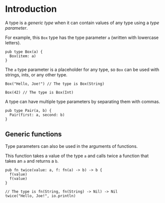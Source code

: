 # Introduction

A type is a _generic type_ when it can contain values of any type using a _type parameter_.

For example, this `Box` type has the type parameter `a` (written with lowercase letters).

```gleam
pub type Box(a) {
  Box(item: a)
}
```

The `a` type parameter is a placeholder for any type, so `Box` can be used with strings, ints, or any other type.

```gleam
Box("Hello, Joe!") // The type is Box(String)

Box(42) // The type is Box(Int)
```

A type can have multiple type parameters by separating them with commas.

```gleam
pub type Pair(a, b) {
  Pair(first: a, second: b)
}
```

## Generic functions

Type parameters can also be used in the arguments of functions.

This function takes a value of the type `a` and calls twice a function that takes an `a` and returns a `b`.

```gleam
pub fn twice(value: a, f: fn(a) -> b) -> b {
  f(value)
  f(value)
}
```
```gleam
// The type is fn(String, fn(String) -> Nil) -> Nil
twice("Hello, Joe!", io.println)
```
